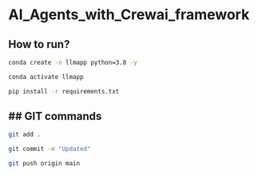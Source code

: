 # AI_Agents_with_Crewai_framework

## How to run?
``` bash
conda create -n llmapp python=3.8 -y
```

```bash
conda activate llmapp
```

```bash
pip install -r requirements.txt
```
## ## GIT commands

```bash
git add .
```

```bash
git commit -m "Updated"
```

```bash
git push origin main
```